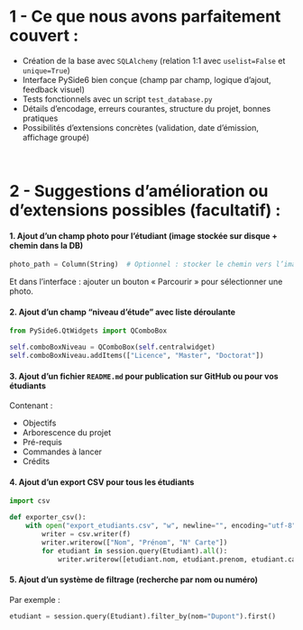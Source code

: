 
# 1 - Ce que nous avons parfaitement couvert :

* Création de la base avec `SQLAlchemy` (relation 1:1 avec `uselist=False` et `unique=True`)
* Interface PySide6 bien conçue (champ par champ, logique d’ajout, feedback visuel)
* Tests fonctionnels avec un script `test_database.py`
* Détails d’encodage, erreurs courantes, structure du projet, bonnes pratiques
* Possibilités d’extensions concrètes (validation, date d’émission, affichage groupé)

<br/>

# 2 - Suggestions d’amélioration ou d’extensions possibles (facultatif) :

#### 1. **Ajout d’un champ photo pour l’étudiant (image stockée sur disque + chemin dans la DB)**

```python
photo_path = Column(String)  # Optionnel : stocker le chemin vers l’image
```

Et dans l’interface : ajouter un bouton « Parcourir » pour sélectionner une photo.

#### 2. **Ajout d’un champ “niveau d’étude” avec liste déroulante**

```python
from PySide6.QtWidgets import QComboBox

self.comboBoxNiveau = QComboBox(self.centralwidget)
self.comboBoxNiveau.addItems(["Licence", "Master", "Doctorat"])
```

#### 3. **Ajout d’un fichier `README.md` pour publication sur GitHub ou pour vos étudiants**

Contenant :

* Objectifs
* Arborescence du projet
* Pré-requis
* Commandes à lancer
* Crédits

#### 4. **Ajout d’un export CSV pour tous les étudiants**

```python
import csv

def exporter_csv():
    with open("export_etudiants.csv", "w", newline="", encoding="utf-8") as f:
        writer = csv.writer(f)
        writer.writerow(["Nom", "Prénom", "N° Carte"])
        for etudiant in session.query(Etudiant).all():
            writer.writerow([etudiant.nom, etudiant.prenom, etudiant.carte.numero if etudiant.carte else ""])
```

#### 5. **Ajout d’un système de filtrage (recherche par nom ou numéro)**

Par exemple :

```python
etudiant = session.query(Etudiant).filter_by(nom="Dupont").first()
```
